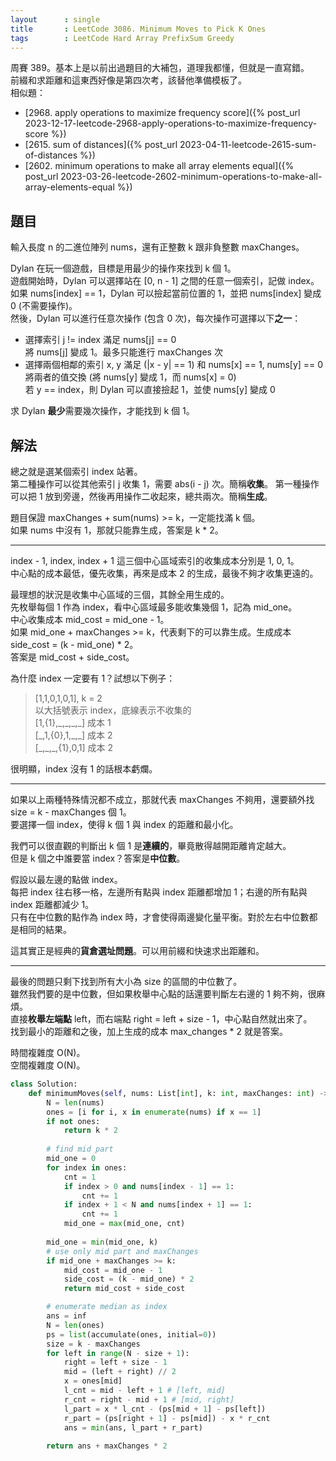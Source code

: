 ```yaml
---
layout      : single
title       : LeetCode 3086. Minimum Moves to Pick K Ones
tags        : LeetCode Hard Array PrefixSum Greedy
---
```

周賽 389。基本上是以前出過題目的大補包，道理我都懂，但就是一直寫錯。  
前綴和求距離和這東西好像是第四次考，該替他準備模板了。  
相似題：  

- [2968. apply operations to maximize frequency score]({% post_url 2023-12-17-leetcode-2968-apply-operations-to-maximize-frequency-score %})  
- [2615. sum of distances]({% post_url 2023-04-11-leetcode-2615-sum-of-distances %})  
- [2602. minimum operations to make all array elements equal]({% post_url 2023-03-26-leetcode-2602-minimum-operations-to-make-all-array-elements-equal %})  

## 題目

輸入長度 n 的二進位陣列 nums，還有正整數 k 跟非負整數 maxChanges。  

Dylan 在玩一個遊戲，目標是用最少的操作來找到 k 個 1。  
遊戲開始時，Dylan 可以選擇站在 [0, n - 1] 之間的任意一個索引，記做 index。  
如果 nums[index] == 1，Dylan 可以撿起當前位置的 1，並把 nums[index] 變成 0 (不需要操作)。  
然後，Dylan 可以進行任意次操作 (包含 0 次)，每次操作可選擇以下**之一**：  

- 選擇索引 j != index 滿足 nums[j] == 0  
    將 nums[j] 變成 1。最多只能進行 maxChanges 次  
- 選擇兩個相鄰的索引 x, y 滿足 (|x - y| == 1) 和 nums[x] == 1, nums[y] == 0  
    將兩者的值交換 (將 nums[y] 變成 1，而 nums[x] = 0)  
    若 y == index，則 Dylan 可以直接撿起 1，並使 nums[y] 變成 0  

求 Dylan **最少**需要幾次操作，才能找到 k 個 1。  

## 解法

總之就是選某個索引 index 站著。  
第二種操作可以從其他索引 j 收集 1，需要 abs(i - j) 次。簡稱**收集**。
第一種操作可以把 1 放到旁邊，然後再用操作二收起來，總共兩次。簡稱**生成**。  

題目保證 maxChanges + sum(nums) >= k，一定能找滿 k 個。  
如果 nums 中沒有 1，那就只能靠生成，答案是 k \* 2。  

---

index - 1, index, index + 1 這三個中心區域索引的收集成本分別是 1, 0, 1。  
中心點的成本最低，優先收集，再來是成本 2 的生成，最後不夠才收集更遠的。  

最理想的狀況是收集中心區域的三個，其餘全用生成的。  
先枚舉每個 1 作為 index，看中心區域最多能收集幾個 1，記為 mid_one。  
中心收集成本 mid_cost = mid_one - 1。  
如果 mid_one + maxChanges >= k，代表剩下的可以靠生成。生成成本 side_cost = (k - mid_one) * 2。  
答案是 mid_cost + side_cost。  

為什麼 index 一定要有 1？試想以下例子：  
> [1,1,0,1,0,1], k = 2  
> 以大括號表示 index，底線表示不收集的  
> [1,{1},\_,\_,\_,\_] 成本 1  
> [\_,1,{0},1,\_,\_] 成本 2  
> [\_,\_,\_,{1},0,1] 成本 2  

很明顯，index 沒有 1 的話根本虧爛。  

---

如果以上兩種特殊情況都不成立，那就代表 maxChanges 不夠用，還要額外找 size = k - maxChanges 個 1。  
要選擇一個 index，使得 k 個 1 與 index 的距離和最小化。  

我們可以很直觀的判斷出 k 個 1 是**連續的**，畢竟散得越開距離肯定越大。  
但是 k 個之中誰要當 index？答案是**中位數**。  

假設以最左邊的點做 index。  
每把 index 往右移一格，左邊所有點與 index 距離都增加 1；右邊的所有點與 index 距離都減少 1。  
只有在中位數的點作為 index 時，才會使得兩邊變化量平衡。對於左右中位數都是相同的結果。  

這其實正是經典的**貨倉選址問題**。可以用前綴和快速求出距離和。  

---

最後的問題只剩下找到所有大小為 size 的區間的中位數了。  
雖然我們要的是中位數，但如果枚舉中心點的話還要判斷左右邊的 1 夠不夠，很麻煩。  
直接**枚舉左端點** left，而右端點 right = left + size - 1，中心點自然就出來了。  
找到最小的距離和之後，加上生成的成本 max_changes * 2 就是答案。  

時間複雜度 O(N)。  
空間複雜度 O(N)。  

```python
class Solution:
    def minimumMoves(self, nums: List[int], k: int, maxChanges: int) -> int:
        N = len(nums)
        ones = [i for i, x in enumerate(nums) if x == 1]
        if not ones:
            return k * 2
        
        # find mid part
        mid_one = 0
        for index in ones:
            cnt = 1
            if index > 0 and nums[index - 1] == 1:
                cnt += 1
            if index + 1 < N and nums[index + 1] == 1:
                cnt += 1
            mid_one = max(mid_one, cnt)
        
        mid_one = min(mid_one, k)
        # use only mid part and maxChanges
        if mid_one + maxChanges >= k:
            mid_cost = mid_one - 1
            side_cost = (k - mid_one) * 2
            return mid_cost + side_cost

        # enumerate median as index
        ans = inf
        N = len(ones)
        ps = list(accumulate(ones, initial=0))
        size = k - maxChanges
        for left in range(N - size + 1):
            right = left + size - 1
            mid = (left + right) // 2
            x = ones[mid]
            l_cnt = mid - left + 1 # [left, mid]
            r_cnt = right - mid + 1 # [mid, right]
            l_part = x * l_cnt - (ps[mid + 1] - ps[left])
            r_part = (ps[right + 1] - ps[mid]) - x * r_cnt
            ans = min(ans, l_part + r_part)
        
        return ans + maxChanges * 2
```
